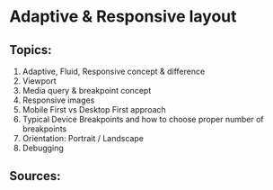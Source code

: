 # Adaptive & Responsive layout

## Topics:

1.  Adaptive, Fluid, Responsive concept & difference
2. Viewport
3. Media query & breakpoint concept
4. Responsive images
5. Mobile First vs Desktop First approach
6. Typical Device Breakpoints and how to choose proper number of breakpoints
7. Orientation: Portrait / Landscape
8. Debugging


## Sources:

